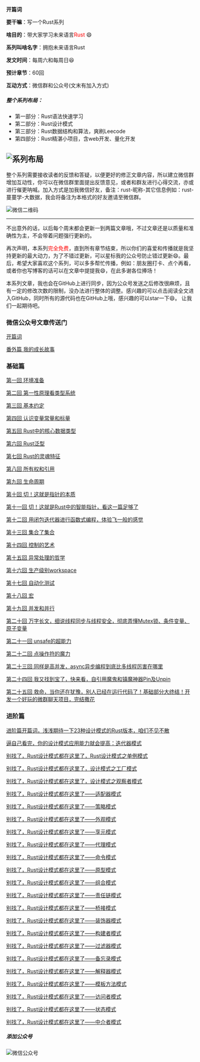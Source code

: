 **开篇词**

**要干嘛**：写一个Rust系列

**啥目的**：带大家学习未来语言<font color="red">Rust</font> :smile:

**系列叫啥名字**：拥抱未来语言Rust

**发文时间**：每周六和每周日:laughing:

**预计章节**：60回

**互动方式**：微信群和公众号(文末有加入方式)

##### 整个系列布局：
- 第一部分：Rust语法快速学习
- 第二部分：Rust设计模式
- 第三部分：Rust数据结构和算法，爽刷Leecode
- 第四部分：Rust精湛小项目，含web开发、量化开发
  

![系列布局](./images/系列布局v2.png)
---

整个系列需要接收读者的反馈和答疑，以便更好的修正文章内容，所以建立微信群增加互动性，你可以在微信群里面提出反馈意见，或者和群友进行心得交流，亦或进行催更呐喊。加入方式是加我微信好友，备注：rust-昵称-其它信息例如：rust-蔓蔓学-大数据，我会将备注为本格式的好友邀请至微信群。

![微信二维码](./images/微信二维码.png)

---

不出意外的话，以后每个周末都会更新一到两篇文章哦，不过文章还是以质量和准确性为主，不会带着问题强行更新的。

再次声明，本系列<font color='red'>完全免费</font>，直到所有章节结束，所以你们的喜爱和传播就是我坚持更新的最大动力，为了不错过更新，可以星标我的公众号防止错过更新:smile:。最后，希望大家喜欢这个系列，可以多多帮忙传播，例如：朋友圈打卡、点个再看，或者你也写博客的话可以在文章中提提我:smile:，在此多谢各位捧场！

本系列文章，我也会在GitHub上进行同步，因为公众号发送之后修改很麻烦，且有一定的修改次数的限制，没办法进行整体的调整。感兴趣的可以点击阅读全文进入GitHub，同时所有的源代码也在GitHub上哦，感兴趣的可以star一下:smile:。
让我们一起期待吧。


### 微信公众号文章传送门
[开篇词](https://mp.weixin.qq.com/s?__biz=Mzg5MDE5NDc4MQ==&mid=2247484162&idx=1&sn=c2b12585654d3231775b13d14fbbcf0f&chksm=cfe11d30f8969426f5f94e74ffe33b273a52daef7ebf65234155a8343d7c82ba127cf68705bf&token=717589962&lang=zh_CN#rd)

[番外篇 我的成长故事](https://mp.weixin.qq.com/s?__biz=Mzg5MDE5NDc4MQ==&mid=2247484168&idx=1&sn=4a5c2cebc7e958d038288dd231f56048&chksm=cfe11d3af896942c9638bb12463c2faa94a57f0c14676bf977483df46ba3aa072a519cee380a&token=717589962&lang=zh_CN#rd)

### 基础篇 

[第一回 环境准备](https://mp.weixin.qq.com/s?__biz=Mzg5MDE5NDc4MQ==&mid=2247484170&idx=1&sn=4e880a4ca55af9dfa489469ba6b02370&chksm=cfe11d38f896942ee5f086ac08949e69604df2a71701bba80c4e2bcb88e3d45b444562f6bbb4&token=717589962&lang=zh_CN#rd)

[第二回 第一性原理看类型系统](https://mp.weixin.qq.com/s?__biz=Mzg5MDE5NDc4MQ==&mid=2247484186&idx=1&sn=201e3b84de4c813844cc87bddf13a2fd&chksm=cfe11d28f896943e6df94027e6ad50acae6646cddb85150783b15baa76c76c1498ca534c6c29&token=717589962&lang=zh_CN#rd)

[第三回 基本约定](https://mp.weixin.qq.com/s?__biz=Mzg5MDE5NDc4MQ==&mid=2247484197&idx=1&sn=3e1ff57800c00bae425a97a77cdec0d6&chksm=cfe11d17f8969401a39414536420aee96a30e18f011b13fd03f2d9fb1266520c08c595129065&token=2086026546&lang=zh_CN#rd)

[第四回 认识变量常量和标量](https://mp.weixin.qq.com/s?__biz=Mzg5MDE5NDc4MQ==&mid=2247484205&idx=1&sn=ec2e875d1b3930cf4d3dc7ba5c00a79f&chksm=cfe11d1ff8969409c39fd79c4d9e2f82033e6f43a55924cab9b474552647816963ea12f8298d&token=2086026546&lang=zh_CN#rd)

[第五回 Rust中的核心数据类型](https://mp.weixin.qq.com/s?__biz=Mzg5MDE5NDc4MQ==&mid=2247484211&idx=1&sn=76a20ae3dc77827a046914e61edd28d7&chksm=cfe11d01f89694172777713897dd36fd5b3a639289e0c816a51d2ebb8a1b792c1c3753252539&token=2086026546&lang=zh_CN#rd)

[第六回 Rust泛型](https://mp.weixin.qq.com/s?__biz=Mzg5MDE5NDc4MQ==&mid=2247484216&idx=1&sn=31465680eb95faa7b4631eaef1e2e504&chksm=cfe11d0af896941c2cf414fcb141ae8ffe7eb24f312731d62934f6b1fa9351939b53b5aec63b&token=2086026546&lang=zh_CN#rd)

[第七回 Rust的灵魂特征](https://mp.weixin.qq.com/s?__biz=Mzg5MDE5NDc4MQ==&mid=2247484225&idx=1&sn=8981c62dd4e2cb9b3d4ec4d65e70b1c9&chksm=cfe11d73f89694652a7566584e4ba878070eb0695f9afde71280c9221883abf110620549e69a&token=2086026546&lang=zh_CN#rd)

[第八回 所有权和引用](https://mp.weixin.qq.com/s?__biz=Mzg5MDE5NDc4MQ==&mid=2247484234&idx=1&sn=bb345b5beb1ed7d683f604b21d5eedcd&chksm=cfe11d78f896946eefc8d5bcd46e07ad831a17b5acea4ba8abd7b6d09981727ee8b8da9cfd84&token=1876812958&lang=zh_CN#rd)

[第九回 生命周期](https://mp.weixin.qq.com/s?__biz=Mzg5MDE5NDc4MQ==&mid=2247484240&idx=1&sn=9974e08e82d2ffa3e4e9006588a6c897&chksm=cfe11d62f8969474a66050ea3683eff82bb06cd18ef4a46a07862cbed485d6a8b4e9420d435e&token=1876812958&lang=zh_CN#rd)

[第十回 切！这就是指针的本质](https://mp.weixin.qq.com/s?__biz=Mzg5MDE5NDc4MQ==&mid=2247484258&idx=1&sn=918ac5af1be97d0e63f55243c215738a&chksm=cfe11d50f8969446d3e6e43a806ebbc75a9b78f6483e8edf01d480a4525882f1a62103f01922&token=1955546580&lang=zh_CN#rd)

[第十一回 切！这就是Rust中的智能指针，看这一篇足够了](https://mp.weixin.qq.com/s?__biz=Mzg5MDE5NDc4MQ==&mid=2247484265&idx=1&sn=558001ea5de5e2679a9eadcf93330eaa&chksm=cfe11d5bf896944d274f0e83856d6308411f78184a3ee438c885f300b9d59aae2cbe489d533a&token=1955546580&lang=zh_CN#rd)

[第十二回 用闭包迭代器进行函数式编程，体验飞一般的感觉](https://mp.weixin.qq.com/s?__biz=Mzg5MDE5NDc4MQ==&mid=2247484271&idx=1&sn=65a4a012d3a2f9e11cee0ff87e55298d&chksm=cfe11d5df896944bc5d011dbbe3c11087590743d7d43c615971a6a9bcf08243973ae0f07a2b1&token=923462531&lang=zh_CN#rd)

[第十三回 集合了集合](https://mp.weixin.qq.com/s?__biz=Mzg5MDE5NDc4MQ==&mid=2247484299&idx=1&sn=f5b2e9d8f04a2dc43c9aaebd3406068e&chksm=cfe11db9f89694afa7f2528c989ada878a4832a1eb3831c8b4f29ba29885b50a8f3eb143088b&token=923462531&lang=zh_CN#rd)

[第十四回 控制的艺术](https://mp.weixin.qq.com/s?__biz=Mzg5MDE5NDc4MQ==&mid=2247484306&idx=1&sn=2de5e4bd500d8dead5e9f2fc8074bb8c&chksm=cfe11da0f89694b63289cd984c050fe076dbf667a95b32ed61a15d8aeda76b8e3b4a5a5e2e64&token=923462531&lang=zh_CN#rd)

[第十五回 异常处理的哲学](https://mp.weixin.qq.com/s?__biz=Mzg5MDE5NDc4MQ==&mid=2247484311&idx=1&sn=fb890717b5bdec96b5c3fb496980f688&chksm=cfe11da5f89694b3a0a3c0284d1d148b1d0e4d0862d53075a5bf13cde3d38881a499b9e1b6c6&token=923462531&lang=zh_CN#rd)

[第十六回 生产级别workspace](https://mp.weixin.qq.com/s?__biz=Mzg5MDE5NDc4MQ==&mid=2247484319&idx=1&sn=d711008c22811cb626190ff87fb68fd0&chksm=cfe11dadf89694bb7cd91fea0043c874d35beccc962ea138492c3d2644a130fa4a3f512a0bf5&token=923462531&lang=zh_CN#rd)

[第十七回 自动化测试](https://mp.weixin.qq.com/s?__biz=Mzg5MDE5NDc4MQ==&mid=2247484326&idx=1&sn=23f66a3e106e99bcef7aa7fdfb7e530d&chksm=cfe11d94f89694823694ac5ebf3e8fff106bfe3362ded8406a320efa3d1187900ef69020c79e&token=923462531&lang=zh_CN#rd)

[第十八回 宏](https://mp.weixin.qq.com/s?__biz=Mzg5MDE5NDc4MQ==&mid=2247484331&idx=1&sn=e286f632e3225df7a7af5ae515e0cfb3&chksm=cfe11d99f896948f8376b3dac13f986c2aa80328acbac03c9d6c2fefb5d121de0f2aa3def449&token=1459180003&lang=zh_CN#rd)

[第十九回 并发和并行](https://mp.weixin.qq.com/s?__biz=Mzg5MDE5NDc4MQ==&mid=2247484340&idx=1&sn=5c626fd5d5bcdd453e6868fedf39bdfc&chksm=cfe11d86f8969490bba8c83c848c1b4ecbde307ab6f80290f86c072277366077bfdc67133b35&token=1459180003&lang=zh_CN#rd)

[第二十回 万字长文，细说线程同步与线程安全，彻底弄懂Mutex锁、条件变量、原子变量](https://mp.weixin.qq.com/s?__biz=Mzg5MDE5NDc4MQ==&mid=2247484358&idx=1&sn=58ddd8c44d0c0dba2aea9fab13afe5de&chksm=cfe11df4f89694e272182f175285470f5c373452591f960a94ec9c08c60633d874780608eca9&token=1459180003&lang=zh_CN#rd)

[第二十一回 unsafe的超能力](https://mp.weixin.qq.com/s?__biz=Mzg5MDE5NDc4MQ==&mid=2247484367&idx=1&sn=0cfdbf35f9e874c0bdb8839df32aed7e&chksm=cfe11dfdf89694eb5c8cfa12fc0618cd7f4f25f1ba7eed8e24f91c49157570a28cf6447ee78c&token=1459180003&lang=zh_CN#rd)

[第二十二回 点操作符的魔力](https://mp.weixin.qq.com/s?__biz=Mzg5MDE5NDc4MQ==&mid=2247484372&idx=1&sn=859203e6aa90e0668737ddf44bad7dc0&chksm=cfe11de6f89694f04bc2ed0b9cde2cbe42940bf4a9c26e39eca642e048abee19964f6c449714&token=1459180003&lang=zh_CN#rd)

[第二十三回 同样是高并发，async异步编程到底比多线程厉害在哪里](https://mp.weixin.qq.com/s?__biz=Mzg5MDE5NDc4MQ==&mid=2247484379&idx=1&sn=b6672f4f996d05a070f38e761f2a4d7e&chksm=cfe11de9f89694ff7c7e5f98e09234a74b7cec10695c218d0a25e1efaa538a6082ba9593adb8&token=1459180003&lang=zh_CN#rd)

[第二十四回 我又找到宝了，快来看，自引用魔鬼和镇魔神器Pin及Unpin](https://mp.weixin.qq.com/s?__biz=Mzg5MDE5NDc4MQ==&mid=2247484388&idx=1&sn=31a054f25663eae47072c76e80f0e876&chksm=cfe11dd6f89694c0a26a49c43f0ada6d59cd5ae9ecb2a25214bfcff72fde4abb366db79c4134&cur_album_id=3357418700156502025&scene=189#wechat_redirect)

[第二十五回 救命，当你还在犹豫，别人已经在运行代码了！基础部分大终结！开发一个好玩的微群聊天项目，完结撒花](https://mp.weixin.qq.com/s?__biz=Mzg5MDE5NDc4MQ==&mid=2247484400&idx=1&sn=4e82b5d218bb719581c80eb908241863&chksm=cfe11dc2f89694d478f05baa4137c6fce37b4677491e0c151f8bf9a649b86c33a6276aea7ed9&cur_album_id=3357418700156502025&scene=189#wechat_redirect)

### 进阶篇

[进阶篇开篇词，浅浅期待一下23种设计模式的Rust版本，咱们不见不散](https://mp.weixin.qq.com/s?__biz=Mzg5MDE5NDc4MQ==&mid=2247484423&idx=1&sn=c37dc1a61f9b20bf0ae254a1ea75df4e&chksm=cfe11a35f89693231ddc9d6c8144ec4d20982428842b1cc09b7ae3484dee7be4b01d2e7887ad&token=1509466189&lang=zh_CN#rd)

[逼自己看完，你的设计模式应用能力就会提高：迭代器模式](https://mp.weixin.qq.com/s?__biz=Mzg5MDE5NDc4MQ==&mid=2247484445&idx=1&sn=cb3fff3dd0d5d89468ca6965d7331877&chksm=cfe11a2ff896933999228d8931d7fb370af36357769a889411fb46384ddb761d4b8800d7f49f&token=1509466189&lang=zh_CN#rd)

[别找了，Rust设计模式都在这里了，Rust设计模式之单例模式](https://mp.weixin.qq.com/s?__biz=Mzg5MDE5NDc4MQ==&mid=2247484454&idx=1&sn=24dc1a58ddd8c4a7631f4c83e9d3ebac&chksm=cfe11a14f89693029e110e2e7d3d01f7b40178fcf090b2b18d4c454ca3fd8924b71e033cc836&token=1509466189&lang=zh_CN#rd)

[别找了，Rust设计模式都在这里了，设计模式之工厂模式](https://mp.weixin.qq.com/s?__biz=Mzg5MDE5NDc4MQ==&mid=2247484462&idx=1&sn=af290dbe1ef90eba68d1aeb7467b39a0&chksm=cfe11a1cf896930a6d30ebe667cce0ea64109321aa786787df8dfda60594411ed5ed69c1c4bb&token=1509466189&lang=zh_CN#rd)

[别找了，Rust设计模式都在这里了，设计模式之观察者模式](https://mp.weixin.qq.com/s?__biz=Mzg5MDE5NDc4MQ==&mid=2247484469&idx=1&sn=cdf2f08250f68ae9e49a6632f3eb4d70&chksm=cfe11a07f8969311299b30896ba8d29a695d1e23c26bb98c23d8f49dfc96d820888cd3eb617f&token=1404716041&lang=zh_CN#rd)

[别找了，Rust设计模式都在这里了——适配器模式](https://mp.weixin.qq.com/s?__biz=Mzg5MDE5NDc4MQ==&mid=2247484476&idx=1&sn=05e2d8f50423b84a34eed48f9547c0cc&chksm=cfe11a0ef8969318ec63602f62c704fe4ae6a8c90532499df4826f8b6022afe00d1bda661bd3&token=1404716041&lang=zh_CN#rd)

[别找了，Rust设计模式都在这里了——策略模式](https://mp.weixin.qq.com/s?__biz=Mzg5MDE5NDc4MQ==&mid=2247484483&idx=1&sn=f0c2d8de8dd22d84bf8fc881cd3d7961&chksm=cfe11a71f8969367c43aaacb1fa847308b5429a25ab37350bf4010095a6c525f6b74724f80c8&token=1404716041&lang=zh_CN#rd)

[别找了，Rust设计模式都在这里了——外观模式](https://mp.weixin.qq.com/s?__biz=Mzg5MDE5NDc4MQ==&mid=2247484489&idx=1&sn=148d2cb28c0ed013dd6af332e9cf5da2&chksm=cfe11a7bf896936d0c053b50105de0251932aaaa775df74619a56fdfd46a8535582ef87742fd&token=1404716041&lang=zh_CN#rd)

[别找了，Rust设计模式都在这里了——享元模式](https://mp.weixin.qq.com/s?__biz=Mzg5MDE5NDc4MQ==&mid=2247484495&idx=1&sn=8529e41ae5be39d82792f0a27b57825d&chksm=cfe11a7df896936bb65dabcb1d27d8d1f12295ced6384ded7b486185031a665400347b2fa4bc&token=1404716041&lang=zh_CN#rd)


[别找了，Rust设计模式都在这里了——代理模式](https://mp.weixin.qq.com/s?__biz=Mzg5MDE5NDc4MQ==&mid=2247484502&idx=1&sn=0bcc7033a2786aa8d6ec7bc950302df3&chksm=cfe11a64f8969372cbbe9c0f9a87ecfc7ac1ef2a3a6d87f9311cb283c9409c1c651484da48ad&token=1404716041&lang=zh_CN#rd)

[别找了，Rust设计模式都在这里了——命令模式](https://mp.weixin.qq.com/s?__biz=Mzg5MDE5NDc4MQ==&mid=2247484508&idx=1&sn=2440dfb9aa5dbec0a2f68f5a3c212534&chksm=cfe11a6ef896937842da6b5564d0ca5e80c61a4ab4b036a04a4b1660d185618121fa03e4487f&token=1404716041&lang=zh_CN#rd)

[别找了，Rust设计模式都在这里了——原型模式](https://mp.weixin.qq.com/s?__biz=Mzg5MDE5NDc4MQ==&mid=2247484514&idx=1&sn=5d4cfae291f3bc24fd528918b2c08c51&chksm=cfe11a50f8969346514d6cd81577f6d7659dbea5a27582fe5806795031de77c0df9e501785f7&token=1404716041&lang=zh_CN#rd)

[别找了，Rust设计模式都在这里了——组合模式](https://mp.weixin.qq.com/s?__biz=Mzg5MDE5NDc4MQ==&mid=2247484521&idx=1&sn=494b8d5c6e5b84c1622e634603c5e7c7&chksm=cfe11a5bf896934d3ed43142e99306fe0519278f8be44eb10c2eec39d359c18f608f1c7c83a1&token=1404716041&lang=zh_CN#rd)

[别找了，Rust设计模式都在这里了——责任链模式](https://mp.weixin.qq.com/s?__biz=Mzg5MDE5NDc4MQ==&mid=2247484528&idx=1&sn=5b8f9120b4f4a36b0f794b9cdb9b5ab5&chksm=cfe11a42f8969354fec1705c8e87d5abd22023928026e29688f088feb81daf373b849c42c9ed&token=1404716041&lang=zh_CN#rd)

[别找了，Rust设计模式都在这里了——桥接模式](https://mp.weixin.qq.com/s?__biz=Mzg5MDE5NDc4MQ==&mid=2247484556&idx=1&sn=1eb435a3dbbbae547925692f3b65dcb1&chksm=cfe11abef89693a877349c7624250b01d3c694a203af62463a8056876188d6b9cb0adf52fb4d&token=1404716041&lang=zh_CN#rd)


[别找了，Rust设计模式都在这里了——装饰器模式](https://mp.weixin.qq.com/s?__biz=Mzg5MDE5NDc4MQ==&mid=2247484587&idx=1&sn=87ed86106096282487f0b6132c0e349a&chksm=cfe11a99f896938fe50986dcb5bd62c10d3113d6bc176c9ef2243ccf0fe4c9bf6eb221321bab&token=878609984&lang=zh_CN#rd)

[别找了，Rust设计模式都在这里了——构建者模式](https://mp.weixin.qq.com/s?__biz=Mzg5MDE5NDc4MQ==&mid=2247484594&idx=1&sn=36ccb3cf71e0c7fa8a6a89d737101825&chksm=cfe11a80f8969396c39edacb9293774f744f592985e2f800b7abfdd46b099605bf499185fd14&token=878609984&lang=zh_CN#rd)

[别找了，Rust设计模式都在这里了——过滤器模式](https://mp.weixin.qq.com/s?__biz=Mzg5MDE5NDc4MQ==&mid=2247484596&idx=1&sn=f9e2c8c81704a3fcedede8bf002c7d74&chksm=cfe11a86f89693908b6ba63ad4a25478cad10a9509edbfb92273995c17de99d8a06b1034d842&token=878609984&lang=zh_CN#rd)

[别找了，Rust设计模式都在这里了——备忘录模式](https://mp.weixin.qq.com/s?__biz=Mzg5MDE5NDc4MQ==&mid=2247484597&idx=1&sn=97c06e05b929deb273ebe0422bcee63e&chksm=cfe11a87f89693918dc23bf0153836868780cea7bc7647d7b256a6b2f837c6423486a75c1e3e&token=878609984&lang=zh_CN#rd)

[别找了，Rust设计模式都在这里了——解释器模式](https://mp.weixin.qq.com/s?__biz=Mzg5MDE5NDc4MQ==&mid=2247484598&idx=1&sn=b588d08fa7b22dc8e26a7aa0ace5019c&chksm=cfe11a84f8969392f1d6de355c141b421b834584232c5186b3da2047f03df791b9723a8e8441&token=878609984&lang=zh_CN#rd)

[别找了，Rust设计模式都在这里了——模板方法模式](https://mp.weixin.qq.com/s?__biz=Mzg5MDE5NDc4MQ==&mid=2247484599&idx=1&sn=2fce0a60be2450051517666958ab1a0e&chksm=cfe11a85f896939360c790fa161ffb3bca59117c61335e4ce2dbda064dadcbeea930728d3133&token=878609984&lang=zh_CN#rd)

[别找了，Rust设计模式都在这里了——访问者模式](https://mp.weixin.qq.com/s?__biz=Mzg5MDE5NDc4MQ==&mid=2247484600&idx=1&sn=b81855bb242b46f90213c53643d032d3&chksm=cfe11a8af896939c53f53ce57e8033614033b5fba82a18159356eafef4d19d523767e44b2d93&token=878609984&lang=zh_CN#rd)


[别找了，Rust设计模式都在这里了——状态模式](https://mp.weixin.qq.com/s?__biz=Mzg5MDE5NDc4MQ==&mid=2247484601&idx=1&sn=6c1271291ed9e750a6bd0effbfa531b3&chksm=cfe11a8bf896939d17d2e844d139b0612bc202f73cbd139e5e0966b191d0b53be1d8f29e48c5&token=657392745&lang=zh_CN#rd)

[别找了，Rust设计模式都在这里了——中介者模式](https://mp.weixin.qq.com/s?__biz=Mzg5MDE5NDc4MQ==&mid=2247484616&idx=1&sn=058c40f77337b66b729d3c2e306ac9a2&chksm=cfe11afaf89693eca819b8ed02d4eb1abbb117401f7e22e9dbddb7b7c97b46b82ed196391fd2&token=657392745&lang=zh_CN#rd)

##### 添加公众号
![微信公众号](./images/wechat_service.jpg)